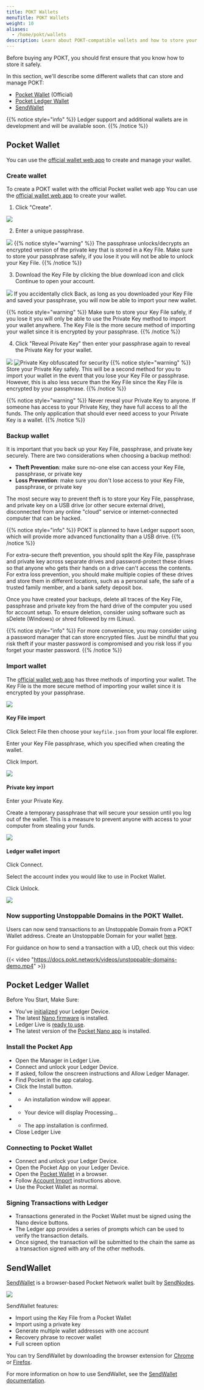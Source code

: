 ```yaml
---
title: POKT Wallets
menuTitle: POKT Wallets
weight: 10
aliases:
  - /home/pokt/wallets
description: Learn about POKT-compatible wallets and how to store your POKT safely.
---
```


Before buying any POKT, you should first ensure that you know how to store it safely.

In this section, we'll describe some different wallets that can store and manage POKT:

* [Pocket Wallet](#pocket-wallet) (Official)
* [Pocket Ledger Wallet](#pocket-ledger-wallet)
* [SendWallet](#sendwallet)

{{% notice style="info" %}}
Ledger support and additional wallets are in development and will be available soon.
{{% /notice %}}


## Pocket Wallet

You can use the [official wallet web app](https://wallet.pokt.network) to create and manage your wallet.

### Create wallet

To create a POKT wallet with the official Pocket wallet web app You can use the [official wallet web app](https://wallet.pokt.network) to create your wallet.

1. Click "Create".

![](/images/ClickCreate.png)

2. Enter a unique passphrase.

![](/images/CreatePassword.png)
{{% notice style="warning" %}}
The passphrase unlocks/decrypts an encrypted version of the private key that is stored in a Key File. Make sure to store your passphrase safely, if you lose it you will not be able to unlock your Key File.
{{% /notice %}}

3. Download the Key File by clicking the blue download icon and click Continue to open your account.

![](/images/CreateSaveKeyFile.png)
If you accidentally click Back, as long as you downloaded your Key File and saved your passphrase, you will now be able to import your new wallet.

{{% notice style="warning" %}}
Make sure to store your Key File safely, if you lose it you will only be able to use the Private Key method to import your wallet anywhere. The Key File is the more secure method of importing your wallet since it is encrypted by your passphrase.
{{% /notice %}}

4. Click "Reveal Private Key" then enter your passphrase again to reveal the Private Key for your wallet.

![](/images/ClickRevealKey.png)
![Private Key obfuscated for security](/images/CreateRevealPrivateKey.png)
{{% notice style="warning" %}}
Store your Private Key safely. This will be a second method for you to import your wallet in the event that you lose your Key File or passphrase. However, this is also less secure than the Key File since the Key File is encrypted by your passphrase.
{{% /notice %}}

{{% notice style="warning" %}}
Never reveal your Private Key to anyone. If someone has access to your Private Key, they have full access to all the funds. The only application that should ever need access to your Private Key is a wallet.
{{% /notice %}}

### Backup wallet

It is important that you back up your Key File, passphrase, and private key securely. There are two considerations when choosing a backup method:

* **Theft Prevention**: make sure no-one else can access your Key File, passphrase, or private key
* **Loss Prevention**: make sure you don't lose access to your Key File, passphrase, or private key

The most secure way to prevent theft is to store your Key File, passphrase, and private key on a USB drive (or other secure external drive), disconnected from any online "cloud" service or internet-connected computer that can be hacked.

{{% notice style="info" %}}
POKT is planned to have Ledger support soon, which will provide more advanced functionality than a USB drive.
{{% /notice %}}

For extra-secure theft prevention, you should split the Key File, passphrase and private key across separate drives and password-protect these drives so that anyone who gets their hands on a drive can't access the contents. For extra loss prevention, you should make multiple copies of these drives and store them in different locations, such as a personal safe, the safe of a trusted family member, and a bank safety deposit box.

Once you have created your backups, delete all traces of the Key File, passphrase and private key from the hard drive of the computer you used for account setup. To ensure deletion, consider using software such as sDelete (Windows) or shred followed by rm (Linux).

{{% notice style="info" %}}
For more convenience, you may consider using a password manager that can store encrypted files. Just be mindful that you risk theft if your master password is compromised and you risk loss if you forget your master password.
{{% /notice %}}

### Import wallet

The [official wallet web app](https://wallet.pokt.network) has three methods of importing your wallet. The Key File is the more secure method of importing your wallet since it is encrypted by your passphrase. 

![](/images/ClickImport.png)
#### Key File import

Click Select File then choose your `keyfile.json` from your local file explorer.

Enter your Key File passphrase, which you specified when creating the wallet.

Click Import.

![](/images/ImportKeyFile.png)
#### Private key import

Enter your Private Key.

Create a temporary passphrase that will secure your session until you log out of the wallet. This is a measure to prevent anyone with access to your computer from stealing your funds.

![](/images/ImportPrivateKey.png)

#### Ledger wallet import

Click Connect.

Select the account index you would like to use in Pocket Wallet.

Click Unlock.

![](/images/ImportLedgerAccount.png)

### Now supporting Unstoppable Domains in the POKT Wallet.

Users can now send transactions to an Unstoppable Domain from a POKT Wallet address. Create an Unstoppable Domain for your wallet [here](https://unstoppabledomains.com/).

For guidance on how to send a transaction with a UD, check out this video:

{{< video "https://docs.pokt.network/videos/unstoppable-domains-demo.mp4" >}}

## Pocket Ledger Wallet

Before You Start, Make Sure:
- You’ve [initialized](https://support.ledgerwallet.com/hc/en-us/articles/360000613793) your Ledger Device.
- The latest [Nano firmware](https://support.ledgerwallet.com/hc/en-us/articles/360002731113) is installed.
- Ledger Live is [ready to use](https://support.ledger.com/hc/en-us/articles/4404389606417-Download-and-install-Ledger-Live).
- The latest version of the [Pocket Nano app](https://github.com/ledgerhq/app-pocket) is installed.

### Install the Pocket App
- Open the Manager in Ledger Live.
- Connect and unlock your Ledger Device.
- If asked, follow the onscreen instructions and Allow Ledger Manager.
- Find Pocket in the app catalog.
- Click the Install button.
- - An installation window will appear.
- - Your device will display Processing…
- - The app installation is confirmed.
- Close Ledger Live

### Connecting to Pocket Wallet
- Connect and unlock your Ledger Device.
- Open the Pocket App on your Ledger Device.
- Open the [Pocket Wallet](#pocket-wallet) in a browser.
- Follow [Account Import](#ledger-wallet-import) instructions above.
- Use the Pocket Wallet as normal.

### Signing Transactions with Ledger
- Transactions generated in the Pocket Wallet must be signed using the Nano device buttons.
- The Ledger app provides a series of prompts which can be used to verify the transaction details.
- Once signed, the transaction will be submitted to the chain the same as a transaction signed with any of the other methods.


## SendWallet

[SendWallet](https://sendwallet.net/) is a browser-based Pocket Network wallet built by [SendNodes](https://sendnodes.io).

![](/images/sendwallet.jpg)

SendWallet features:

* Import using the Key File from a Pocket Wallet
* Import using a private key
* Generate multiple wallet addresses with one account
* Recovery phrase to recover wallet
* Full screen option

You can try SendWallet by downloading the browser extension for [Chrome](https://chrome.google.com/webstore/detail/sendwallet/adganlhbinonbpfiehjjpmklkbghkaio?hl=en) or [Firefox](https://addons.mozilla.org/en-US/firefox/addon/sendwallet/).

For more information on how to use SendWallet, see the [SendWallet documentation](https://docs.sendwallet.net/).
